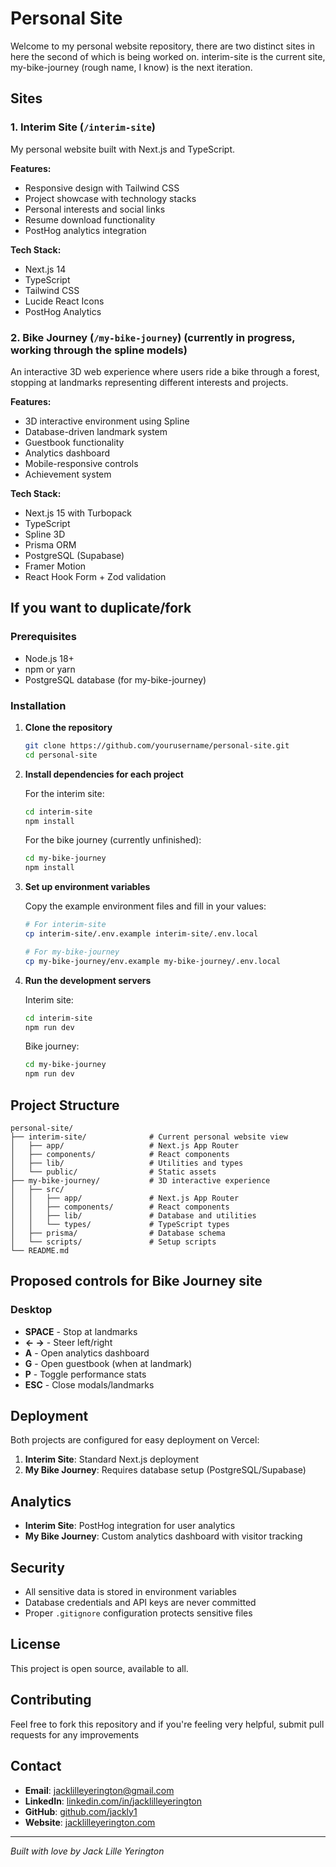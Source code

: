 # Personal Site

Welcome to my personal website repository, there are two distinct sites in here the second of which is being worked on.
interim-site is the current site, my-bike-journey (rough name, I know) is the next iteration.

## Sites

### 1. Interim Site (`/interim-site`)

My personal website built with Next.js and TypeScript.

**Features:**

- Responsive design with Tailwind CSS
- Project showcase with technology stacks
- Personal interests and social links
- Resume download functionality
- PostHog analytics integration

**Tech Stack:**

- Next.js 14
- TypeScript
- Tailwind CSS
- Lucide React Icons
- PostHog Analytics

### 2. Bike Journey (`/my-bike-journey`) (currently in progress, working through the spline models)

An interactive 3D web experience where users ride a bike through a forest, stopping at landmarks representing different interests and projects.

**Features:**

- 3D interactive environment using Spline
- Database-driven landmark system
- Guestbook functionality
- Analytics dashboard
- Mobile-responsive controls
- Achievement system

**Tech Stack:**

- Next.js 15 with Turbopack
- TypeScript
- Spline 3D
- Prisma ORM
- PostgreSQL (Supabase)
- Framer Motion
- React Hook Form + Zod validation

## If you want to duplicate/fork

### Prerequisites

- Node.js 18+
- npm or yarn
- PostgreSQL database (for my-bike-journey)

### Installation

1. **Clone the repository**

   ```bash
   git clone https://github.com/yourusername/personal-site.git
   cd personal-site
   ```

2. **Install dependencies for each project**

   For the interim site:

   ```bash
   cd interim-site
   npm install
   ```

   For the bike journey (currently unfinished):

   ```bash
   cd my-bike-journey
   npm install
   ```

3. **Set up environment variables**

   Copy the example environment files and fill in your values:

   ```bash
   # For interim-site
   cp interim-site/.env.example interim-site/.env.local

   # For my-bike-journey
   cp my-bike-journey/env.example my-bike-journey/.env.local
   ```

4. **Run the development servers**

   Interim site:

   ```bash
   cd interim-site
   npm run dev
   ```

   Bike journey:

   ```bash
   cd my-bike-journey
   npm run dev
   ```

## Project Structure

```
personal-site/
├── interim-site/              # Current personal website view
│   ├── app/                   # Next.js App Router
│   ├── components/            # React components
│   ├── lib/                   # Utilities and types
│   └── public/                # Static assets
├── my-bike-journey/           # 3D interactive experience
│   ├── src/
│   │   ├── app/               # Next.js App Router
│   │   ├── components/        # React components
│   │   ├── lib/               # Database and utilities
│   │   └── types/             # TypeScript types
│   ├── prisma/                # Database schema
│   └── scripts/               # Setup scripts
└── README.md
```

## Proposed controls for Bike Journey site

### Desktop

- **SPACE** - Stop at landmarks
- **← →** - Steer left/right
- **A** - Open analytics dashboard
- **G** - Open guestbook (when at landmark)
- **P** - Toggle performance stats
- **ESC** - Close modals/landmarks

<!-- ### Mobile (to be added)

- **Touch Controls** - Tap buttons to steer and stop
- **Swipe Gestures** - Navigate through content -->

<!-- ## Customization

### Adding New Landmarks (My Bike Journey)

1. **Via Admin Interface**

   - Visit `/admin` in your browser
   - Click "Add Landmark"
   - Fill in the details and Spline object name

2. **Via Database**
   - Use Prisma Studio: `npm run db:studio`
   - Add landmarks directly to the database -->

## Deployment

Both projects are configured for easy deployment on Vercel:

1. **Interim Site**: Standard Next.js deployment
2. **My Bike Journey**: Requires database setup (PostgreSQL/Supabase)

## Analytics

- **Interim Site**: PostHog integration for user analytics
- **My Bike Journey**: Custom analytics dashboard with visitor tracking

## Security

- All sensitive data is stored in environment variables
- Database credentials and API keys are never committed
- Proper `.gitignore` configuration protects sensitive files

## License

This project is open source, available to all.

## Contributing

Feel free to fork this repository and if you're feeling very helpful, submit pull requests for any improvements

## Contact

- **Email**: jacklilleyerington@gmail.com
- **LinkedIn**: [linkedin.com/in/jacklilleyerington](https://linkedin.com/in/jacklilleyerington)
- **GitHub**: [github.com/jackly1](https://github.com/jackly1)
- **Website**: [jacklilleyerington.com](https://jacklilleyerington.com/)

---

_Built with love by Jack Lille Yerington_
